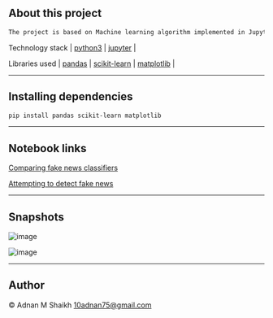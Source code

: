 ## About this project

```markdown
The project is based on Machine learning algorithm implemented in Jupyter Notebook 
```

Technology stack | [python3](https://www.python.org/) | [jupyter](https://jupyter.org/) |

Libraries used | [pandas](https://pandas.pydata.org/) | [scikit-learn](https://scikit-learn.org/stable/) | [matplotlib](https://matplotlib.org/) |

---

## Installing dependencies

```markdown
pip install pandas scikit-learn matplotlib
```

---

## Notebook links

[Comparing fake news classifiers](https://github.com/10adnan75/Fake-news-detection/blob/main/comparing_fake_news_classifiers.ipynb)

[Attempting to detect fake news](https://github.com/10adnan75/Fake-news-detection/blob/main/attempting_to_detect_fake_news.ipynb)

---

## Snapshots 

![image](https://user-images.githubusercontent.com/52044177/124715617-d0cd6000-df20-11eb-9bad-8cbdac5da673.png)

![image](https://user-images.githubusercontent.com/52044177/124715807-03775880-df21-11eb-9337-161136fa049b.png)

---

## Author

© Adnan M Shaikh <10adnan75@gmail.com>
